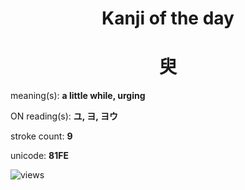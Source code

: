 <h1 align="center">Kanji of the day</h1>
<h1 align="center">臾</h1>
<p align="left">meaning(s): <b>a little while, urging</b></p>
<p align="left">ON reading(s): <b>ユ, ヨ, ヨウ</b></p>
<p align="left">stroke count: <b>9</b></p>
<p align="left">unicode: <b>81FE</b></p>
<p align="left"><img src="https://komarev.com/ghpvc/?username=tristanwagner-kanjioftheday&label=Views&color=0e75b6&style=flat" alt="views"/></p>
